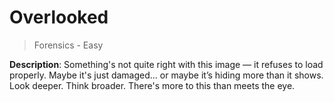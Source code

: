 # Overlooked

> Forensics - Easy

**Description**: Something's not quite right with this image — it refuses to load properly. Maybe it's just damaged... or maybe it’s hiding more than it shows. Look deeper. Think broader. There's more to this than meets the eye.
